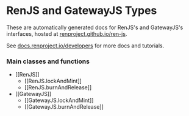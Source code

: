 # RenJS and GatewayJS Types

These are automatically generated docs for RenJS's and GatewayJS's interfaces, hosted at [renproject.github.io/ren-js](https://renproject.github.io/ren-js/).

See [docs.renproject.io/developers](https://docs.renproject.io/developers) for more docs and tutorials.

### Main classes and functions

* [[RenJS]]
    * [[RenJS.lockAndMint]]
    * [[RenJS.burnAndRelease]]
* [[GatewayJS]]
    * [[GatewayJS.lockAndMint]]
    * [[GatewayJS.burnAndRelease]]
